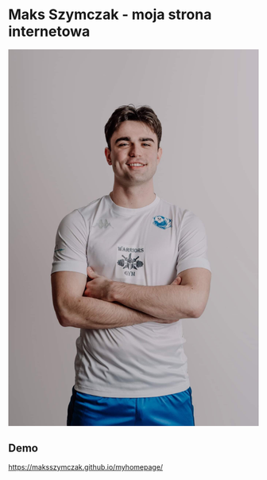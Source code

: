 # Maks Szymczak - moja strona internetowa 
![Maks](images/IMG_3926.JPG)
## Demo 
https://maksszymczak.github.io/myhomepage/
